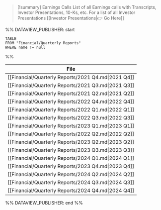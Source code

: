 
>[!summary] Earnings Calls
>List of all Earnings calls with Transcripts, Investor Presentations, 10-Ks, etc. 
>For a list of all Investor Presentations [[Investor Presentations|👉 Go Here]]

%% DATAVIEW_PUBLISHER: start
```
TABLE
FROM "Financial/Quarterly Reports"
WHERE name != null
```
%%

| File                                                |
| --------------------------------------------------- |
| [[Financial/Quarterly Reports/2021 Q4.md\|2021 Q4]] |
| [[Financial/Quarterly Reports/2021 Q3.md\|2021 Q3]] |
| [[Financial/Quarterly Reports/2021 Q2.md\|2021 Q2]] |
| [[Financial/Quarterly Reports/2022 Q4.md\|2022 Q4]] |
| [[Financial/Quarterly Reports/2022 Q1.md\|2022 Q1]] |
| [[Financial/Quarterly Reports/2022 Q3.md\|2022 Q3]] |
| [[Financial/Quarterly Reports/2023 Q1.md\|2023 Q1]] |
| [[Financial/Quarterly Reports/2022 Q2.md\|2022 Q2]] |
| [[Financial/Quarterly Reports/2023 Q2.md\|2023 Q2]] |
| [[Financial/Quarterly Reports/2023 Q3.md\|2023 Q3]] |
| [[Financial/Quarterly Reports/2024 Q1.md\|2024 Q1]] |
| [[Financial/Quarterly Reports/2023 Q4.md\|2023 Q4]] |
| [[Financial/Quarterly Reports/2024 Q2.md\|2024 Q2]] |
| [[Financial/Quarterly Reports/2024 Q3.md\|2024 Q3]] |
| [[Financial/Quarterly Reports/2024 Q4.md\|2024 Q4]] |

%% DATAVIEW_PUBLISHER: end %%

